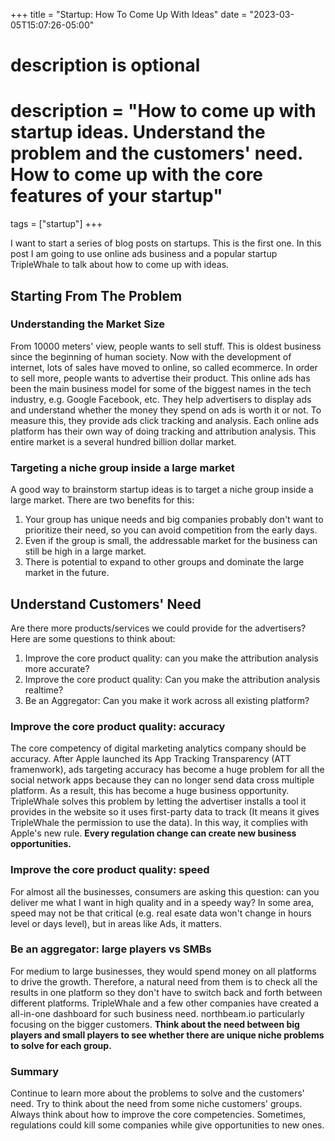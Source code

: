 +++
title = "Startup: How To Come Up With Ideas"
date = "2023-03-05T15:07:26-05:00"

#
# description is optional
#
# description = "How to come up with startup ideas. Understand the problem and the customers' need. How to come up with the core features of your startup"

tags = ["startup"]
+++

I want to start a series of blog posts on startups. This is the first one. In this post I am going to use online ads business and a popular startup TripleWhale to talk about how to come up with ideas.


## Starting From The Problem

### Understanding the Market Size

From 10000 meters' view, people wants to sell stuff. This is oldest business since the beginning of human society. Now with the development of internet, lots of sales have moved to online, so called ecommerce. In order to sell more, people wants to advertise their product. This online ads has been the main business model for some of the biggest names in the tech industry, e.g. Google Facebook, etc. They help advertisers to display ads and understand whether the money they spend on ads is worth it or not. To measure this, they provide ads click tracking and analysis. Each online ads platform has their own way of doing tracking and attribution analysis. This entire market is a several hundred billion dollar market.


### Targeting a niche group inside a large market

A good way to brainstorm startup ideas is to target a niche group inside a large market. There are two benefits for this: 
1. Your group has unique needs and big companies probably don't want to prioritize their need, so you can avoid competition from the early days.
2. Even if the group is small, the addressable market for the business can still be high in a large market.
3. There is potential to expand to other groups and dominate the large market in the future.



## Understand Customers' Need

Are there more products/services we could provide for the advertisers? Here are some questions to think about:
1. Improve the core product quality: can you make the attribution analysis more accurate?
2. Improve the core product quality: Can you make the attribution analysis realtime?
3. Be an Aggregator: Can you make it work across all existing platform?


### Improve the core product quality: accuracy

The core competency of digital marketing analytics company should be accuracy. After Apple launched its App Tracking Transparency (ATT framenwork), ads targeting accuracy has become a huge problem for all the social network apps because they can no longer send data cross multiple platform. As a result, this has become a huge business opportunity. TripleWhale solves this problem by letting the advertiser installs a tool it provides in the website so it uses first-party data to track (It means it gives TripleWhale the permission to use the data). In this way, it complies with Apple's new rule. **Every regulation change can create new business opportunities.**


### Improve the core product quality: speed

For almost all the businesses, consumers are asking this question: can you deliver me what I want in high quality and in a speedy way? In some area, speed may not be that critical (e.g. real esate data won't change in hours level or days level), but in areas like Ads, it matters.


### Be an aggregator: large players vs SMBs

For medium to large businesses, they would spend money on all platforms to drive the growth. Therefore, a natural need from them is to check all the results in one platform so they don't have to switch back and forth between different platforms. TripleWhale and a few other companies have created a all-in-one dashboard for such business need. northbeam.io particularly focusing on the bigger customers. **Think about the need between big players and small players to see whether there are unique niche problems to solve for each group.**


### Summary

Continue to learn more about the problems to solve and the customers' need. Try to think about the need from some niche customers' groups. Always think about how to improve the core competencies. Sometimes, regulations could kill some companies while give opportunities to new ones.
